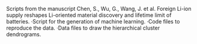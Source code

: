  Scripts from the manuscript Chen, S., Wu, G., Wang, J. et al. Foreign Li-ion supply reshapes Li-oriented material discovery and lifetime limit of batteries.
·Script for the generation of machine learning.
·Code files to reproduce the data.
·Data files to draw the hierarchical cluster dendrograms.
